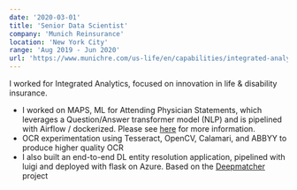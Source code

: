 ```yaml
---
date: '2020-03-01'
title: 'Senior Data Scientist'
company: 'Munich Reinsurance'
location: 'New York City'
range: 'Aug 2019 - Jun 2020'
url: 'https://www.munichre.com/us-life/en/capabilities/integrated-analytics.html'
---
```


I worked for Integrated Analytics, focused on innovation in life & disability insurance.

- I worked on MAPS, ML for Attending Physician Statements, which leverages a Question/Answer transformer model (NLP) and is pipelined with Airflow / dockerized. Please see [here](https://www.munichre.com/us-life/en/perspectives/underwriting/integrating-machine-learning-efficient-underwriting-attending-physician-statements-records.html) for more information.
- OCR experimentation using Tesseract, OpenCV, Calamari, and ABBYY to produce higher quality OCR
- I also built an end-to-end DL entity resolution application, pipelined with luigi and deployed with flask on Azure. Based on the [Deepmatcher](https://github.com/anhaidgroup/deepmatcher) project
